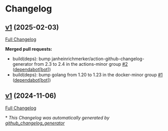 # Changelog

## [v1](https://github.com/somaz94/env-output-setter/tree/v1) (2025-02-03)

[Full Changelog](https://github.com/somaz94/env-output-setter/compare/v1...v1)

**Merged pull requests:**

- build\(deps\): bump janheinrichmerker/action-github-changelog-generator from 2.3 to 2.4 in the actions-minor group [\#2](https://github.com/somaz94/env-output-setter/pull/2) ([dependabot[bot]](https://github.com/apps/dependabot))
- build\(deps\): bump golang from 1.20 to 1.23 in the docker-minor group [\#1](https://github.com/somaz94/env-output-setter/pull/1) ([dependabot[bot]](https://github.com/apps/dependabot))

## [v1](https://github.com/somaz94/env-output-setter/tree/v1) (2024-11-06)

[Full Changelog](https://github.com/somaz94/env-output-setter/compare/abab0ef25ededf0a967c0f5ad560df50e151a6c3...v1)



\* *This Changelog was automatically generated by [github_changelog_generator](https://github.com/github-changelog-generator/github-changelog-generator)*
